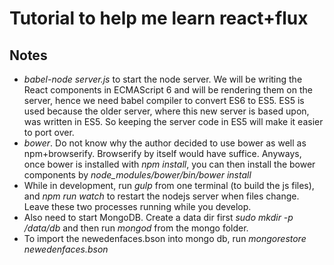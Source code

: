 # Tutorial to help me learn react+flux

## Notes
- *babel-node server.js* to start the node server. We will be writing the React components in ECMAScript 6 and will be rendering them on the server, hence we need babel compiler to convert ES6 to ES5. ES5 is used because the older server, where this new server is based upon, was written in ES5. So keeping the server code in ES5 will make it easier to port over.
- *bower*. Do not know why the author decided to use bower as well as npm+browserify. Browserify by itself would have suffice. Anyways, once bower is installed with *npm install*, you can then install the bower components by *node_modules/bower/bin/bower install*
- While in development, run *gulp* from one terminal (to build the js files), and *npm run watch* to restart the nodejs server when files change. Leave these two processes running while you develop.
- Also need to start MongoDB. Create a data dir first *sudo mkdir -p /data/db* and then run *mongod* from the mongo folder.
- To import the newedenfaces.bson into mongo db, run *mongorestore newedenfaces.bson*